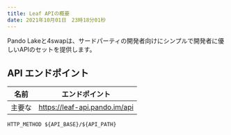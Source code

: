 ```yaml
---
title: Leaf APIの概要
date: 2021年10月01日　23時18分01秒
---
```


Pando Lakeと4swapは、サードパーティの開発者向けにシンプルで開発者に優しいAPIのセットを提供します。

## API エンドポイント

| 名前  | エンドポイント                       |
| --- | ----------------------------- |
| 主要な | https://leaf-api.pando.im/api |

```
HTTP_METHOD ${API_BASE}/${API_PATH}
```


